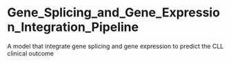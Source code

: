 # Gene_Splicing_and_Gene_Expression_Integration_Pipeline
 A model that integrate gene splicing and gene expression to predict the CLL clinical outcome
